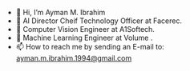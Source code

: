 - 👋 Hi, I’m Ayman M. Ibrahim
- 🌱 AI Director Cheif Technology Officer at Facerec.
- 🌱 Computer Vision Engineer at A1Softech.
- 🌱 Machine Learning Engineer at Volume .
- 📫 How to reach me by sending an E-mail to: ayman.m.ibrahim.1994@gmail.com

<!---
aymanCS/aymanCS is a ✨ special ✨ repository because its `README.md` (this file) appears on your GitHub profile.
You can click the Preview link to take a look at your changes.
--->
